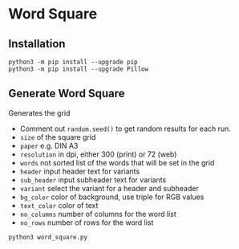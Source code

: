 # Word Square

## Installation

```
python3 -m pip install --upgrade pip
python3 -m pip install --upgrade Pillow
```

## Generate Word Square
Generates the grid
 - Comment out `random.seed()` to get random results for each run.
 - `size` of the square grid
 - `paper` e.g. DIN A3
 - `resolution` in dpi, either 300 (print) or 72 (web)
 - `words` not sorted list of the words that will be set in the grid
 - `header` input header text for variants 
 - `sub_header` input subheader text for variants
 - `variant` select the variant for a header and subheader 
 - `bg_color` color of background, use triple for RGB values
 - `text_color` color of text
 - `no_columns` number of columns for the word list
 - `no_rows` number of rows for the word list
```
python3 word_square.py
```
 